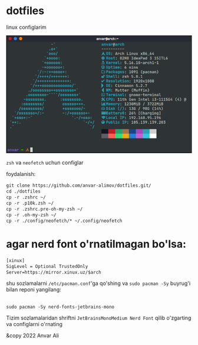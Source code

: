 # dotfiles
linux configlarim

![Neofetch](image.png)

`zsh` va `neofetch` uchun configlar

foydalanish:

```
git clone https://github.com/anvar-alimov/dotfiles.git/
cd ./dotfiles
cp -r .zshrc ~/
cp -r .p10k.zsh ~/
cp -r .zshrc.pre-oh-my-zsh ~/
cp -r .oh-my-zsh ~/
cp -r ./config/neofetch/* ~/.config/neofetch

```

# agar nerd font o'rnatilmagan bo'lsa:

```
[xinux]
SigLevel = Optional TrustedOnly
Server=https://mirror.xinux.uz/$arch

```

shu sozlamalarni `/etc/pacman.conf`'ga qo'shing va `sudo pacman -Sy` buyrug'i bilan reponi yangilang:

```

sudo pacman -Sy nerd-fonts-jetbrains-mono

```

Tizim sozlamalaridan shriftni `JetBrainsMonoMedium Nerd Font` qilib o'zgarting va configlarni o'rnating


&copy 2022 Anvar Ali
